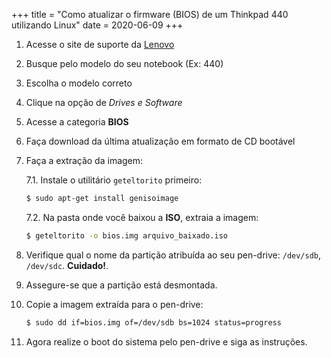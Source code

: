 +++
title = "Como atualizar o firmware (BIOS) de um Thinkpad 440 utilizando Linux"
date = 2020-06-09
+++

1. Acesse o site de suporte da [Lenovo](https://support.lenovo.com/)
2. Busque pelo modelo do seu notebook (Ex: 440)
3. Escolha o modelo correto
4. Clique na opção de _Drives e Software_
5. Acesse a categoria **BIOS**
6. Faça download da última atualização em formato de CD bootável
7. Faça a extração da imagem:

    7.1. Instale o utilitário `geteltorito` primeiro:

    ```bash
    $ sudo apt-get install genisoimage
    ```

    7.2. Na pasta onde você baixou a **ISO**, extraia a imagem:

    ```bash
    $ geteltorito -o bios.img arquivo_baixado.iso
    ```

8. Verifique qual o nome da partição atribuída ao seu pen-drive: `/dev/sdb`, `/dev/sdc`. **Cuidado!**.
9. Assegure-se que a partição está desmontada.
10. Copie a imagem extraída para o pen-drive:

    ```bash
    $ sudo dd if=bios.img of=/dev/sdb bs=1024 status=progress
    ```

11. Agora realize o boot do sistema pelo pen-drive e siga as instruções.